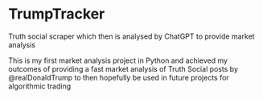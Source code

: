 # TrumpTracker
Truth social scraper which then is analysed by ChatGPT to provide market analysis

This is my first market analysis project in Python and achieved my outcomes of providing a fast market analysis of Truth Social posts by @realDonaldTrump to then hopefully be used in future projects for algorithmic trading
